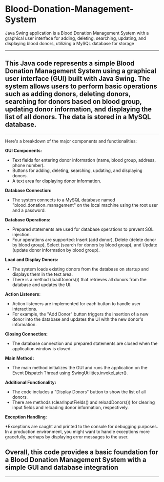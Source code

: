 # Blood-Donation-Management-System

 Java Swing application is a Blood Donation Management System with a graphical user interface for adding, deleting, searching, updating, and displaying blood donors, utilizing a MySQL database for storage

---

This Java code represents a simple Blood Donation Management System using a graphical user interface (GUI) built with Java Swing. The system allows users to perform basic operations such as adding donors, deleting donors, searching for donors based on blood group, updating donor information, and displaying the list of all donors. The data is stored in a MySQL database.
-

---

Here's a breakdown of the major components and functionalities:

**GUI Components:**

* Text fields for entering donor information (name, blood group, address, phone number).
* Buttons for adding, deleting, searching, updating, and displaying donors.
* A text area for displaying donor information.

**Database Connection:**

* The system connects to a MySQL database named "blood_donation_management" on the local machine using the root user and a password.

**Database Operations:**

* Prepared statements are used for database operations to prevent SQL injection.
* Four operations are supported: Insert (add donor), Delete (delete donor by blood group), Select (search for donors by blood group), and Update (update donor information by blood group).

**Load and Display Donors:**

* The system loads existing donors from the database on startup and displays them in the text area.
* There is a method (loadDonors()) that retrieves all donors from the database and updates the UI.

**Action Listeners:**

* Action listeners are implemented for each button to handle user interactions.
* For example, the "Add Donor" button triggers the insertion of a new donor into the database and updates the UI with the new donor's information.

**Closing Connection:**

* The database connection and prepared statements are closed when the application window is closed.

**Main Method:**

* The main method initializes the GUI and runs the application on the Event Dispatch Thread using SwingUtilities.invokeLater().

**Additional Functionality:**

* The code includes a "Display Donors" button to show the list of all donors.
* There are methods (clearInputFields() and reloadDonors()) for clearing input fields and reloading donor information, respectively.

**Exception Handling:**

*Exceptions are caught and printed to the console for debugging purposes. In a production environment, you might want to handle exceptions more gracefully, perhaps by displaying error messages to the user.

Overall, this code provides a basic foundation for a Blood Donation Management System with a simple GUI and database integration
-

---
